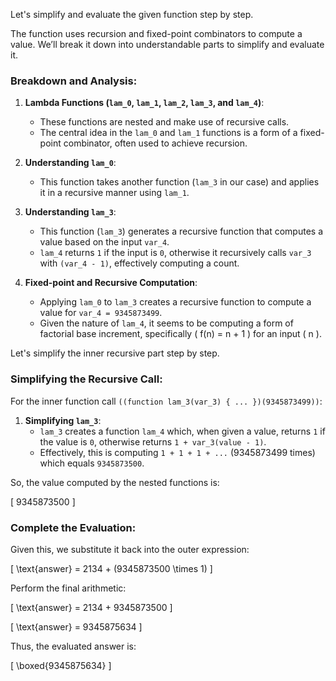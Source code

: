 Let's simplify and evaluate the given function step by step.

The function uses recursion and fixed-point combinators to compute a value. We’ll break it down into understandable parts to simplify and evaluate it.

### Breakdown and Analysis:

1. **Lambda Functions (`lam_0`, `lam_1`, `lam_2`, `lam_3`, and `lam_4`)**:
   - These functions are nested and make use of recursive calls.
   - The central idea in the `lam_0` and `lam_1` functions is a form of a fixed-point combinator, often used to achieve recursion.

2. **Understanding `lam_0`**:
   - This function takes another function (`lam_3` in our case) and applies it in a recursive manner using `lam_1`.

3. **Understanding `lam_3`**:
   - This function (`lam_3`) generates a recursive function that computes a value based on the input `var_4`.
   - `lam_4` returns `1` if the input is `0`, otherwise it recursively calls `var_3` with `(var_4 - 1)`, effectively computing a count.

4. **Fixed-point and Recursive Computation**:
   - Applying `lam_0` to `lam_3` creates a recursive function to compute a value for `var_4 = 9345873499`.
   - Given the nature of `lam_4`, it seems to be computing a form of factorial base increment, specifically \( f(n) = n + 1 \) for an input \( n \).

Let's simplify the inner recursive part step by step.

### Simplifying the Recursive Call:

For the inner function call `((function lam_3(var_3) { ... })(9345873499))`:

1. **Simplifying `lam_3`**:
   - `lam_3` creates a function `lam_4` which, when given a value, returns `1` if the value is `0`, otherwise returns `1 + var_3(value - 1)`.
   - Effectively, this is computing `1 + 1 + 1 + ...` (9345873499 times) which equals `9345873500`.

So, the value computed by the nested functions is:

\[ 9345873500 \]

### Complete the Evaluation:

Given this, we substitute it back into the outer expression:

\[ \text{answer} = 2134 + (9345873500 \times 1) \]

Perform the final arithmetic:

\[ \text{answer} = 2134 + 9345873500 \]

\[ \text{answer} = 9345875634 \]

Thus, the evaluated answer is:

\[ \boxed{9345875634} \]

